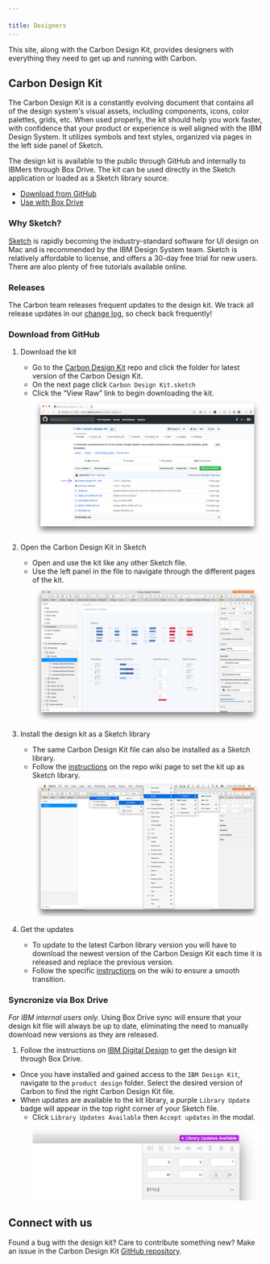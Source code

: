 ```yaml
---

title: Designers
---
```


This site, along with the Carbon Design Kit, provides designers with everything they need to get up and running with Carbon.

## Carbon Design Kit

The Carbon Design Kit is a constantly evolving document that contains all of the design system's visual assets, including components, icons, color palettes, grids, etc. When used properly, the kit should help you work faster, with confidence that your product or experience is well aligned with the IBM Design System. It utilizes symbols and text styles, organized via pages in the left side panel of Sketch.

The design kit is available to the public through GitHub and internally to IBMers through Box Drive. The kit can be used directly in the Sketch application or loaded as a Sketch library source.

-  [Download from GitHub](#download-from-github)
-  [Use with Box Drive](#syncronize-via-box-drive)

### Why Sketch?

<p><a href="https://www.sketchapp.com/" target=blank>Sketch</a> is rapidly becoming the industry-standard software for UI design on Mac and is recommended by the IBM Design System team. Sketch is relatively affordable to license, and offers a 30-day free trial for new users. There are also plenty of free tutorials available online.</p>

### Releases

<p>The Carbon team releases frequent updates to the design kit. We track all release updates in our <a href="https://github.com/carbon-design-system/carbon-design-kit/releases" target=blank>change log</a>, so check back frequently!</p>

### Download from GitHub

1. Download the kit
   - Go to the <a href="https://github.com/carbon-design-system/carbon-design-kit" target=blank> Carbon Design Kit</a> repo and click the folder for latest version of the Carbon Design Kit.
   - On the next page click `Carbon Design Kit.sketch`
   - Click the “View Raw” link to begin downloading the kit.
![Carbon Design Kit repo screenshot](images/designers-2.png)

2. Open the Carbon Design Kit in Sketch
   - Open and use the kit like any other Sketch file.
   - Use the left panel in the file to navigate through the different pages of the kit.
![Kit file screenshot](images/designers-3.png)

3. Install the design kit as a Sketch library
   - The same Carbon Design Kit file can also be installed as a Sketch library.
   - Follow the [instructions](https://github.com/IBM/carbon-design-kit/wiki/Sketch-Libraries-Overview) on the repo wiki page to set the kit up as Sketch library.
![Sketch library screenshot](images/designers-4.png)  

4. Get the updates
	- To update to the latest Carbon library version you will have to download the newest version of the Carbon Design Kit each time it is released and replace the previous version.
	- Follow the specific [instructions](https://github.com/IBM/carbon-design-kit/wiki/Sketch-Libraries-Overview) on the wiki to ensure a smooth transition.

### Syncronize via Box Drive

_For IBM internal users only._ Using Box Drive sync will ensure that your design kit file will always be up to date, eliminating the need to manually download new versions as they are released.

1. Follow the instructions on [IBM Digital Design](https://www.ibm.com/standards/web/design-kit/) to get the design kit through Box Drive.
- Once you have installed and gained access to the `IBM Design Kit`, navigate to the `product design` folder. Select the desired version of Carbon to find the right Carbon Design Kit file.
- When updates are available to the kit library, a purple `Library Update` badge will appear in the top right corner of your Sketch file.
	-  Click `Library Updates Available` then `Accept updates` in the modal.
![Update indicator screenshot](images/designers-5.png)

## Connect with us

Found a bug with the design kit? Care to contribute something new? Make an issue in the Carbon Design Kit [GitHub repository](https://github.com/ibm/carbon-design-kit/issues).
